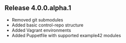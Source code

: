
## Release 4.0.0.alpha.1

- Removed git submodules
- Added basic control-repo structure
- Added Vagrant environments
- Added Puppetfile with supported example42 modules
